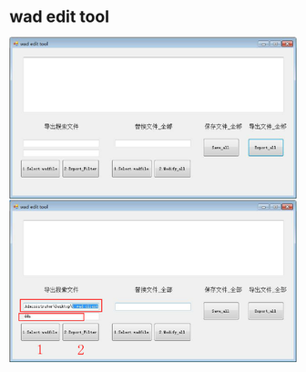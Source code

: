 # wad edit tool

![image](https://raw.githubusercontent.com/Abbey92/wad-edit-tool/master/images/e01.png)<br>
![image](https://raw.githubusercontent.com/Abbey92/wad-edit-tool/master/images/e02.png)<br>
